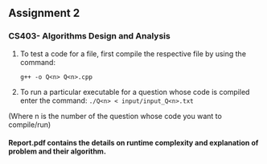 ## Assignment 2
### CS403- Algorithms Design and Analysis

1. To test a code for a file, first compile the respective file by using the command:
	
	``g++ -o Q<n> Q<n>.cpp``

2. To run a particular executable for a question whose code is compiled enter the command:
	``./Q<n> < input/input_Q<n>.txt``

(Where n is the number of the question whose code you want to compile/run)
	

#### Report.pdf contains the details on runtime complexity and explanation of problem and their algorithm.
